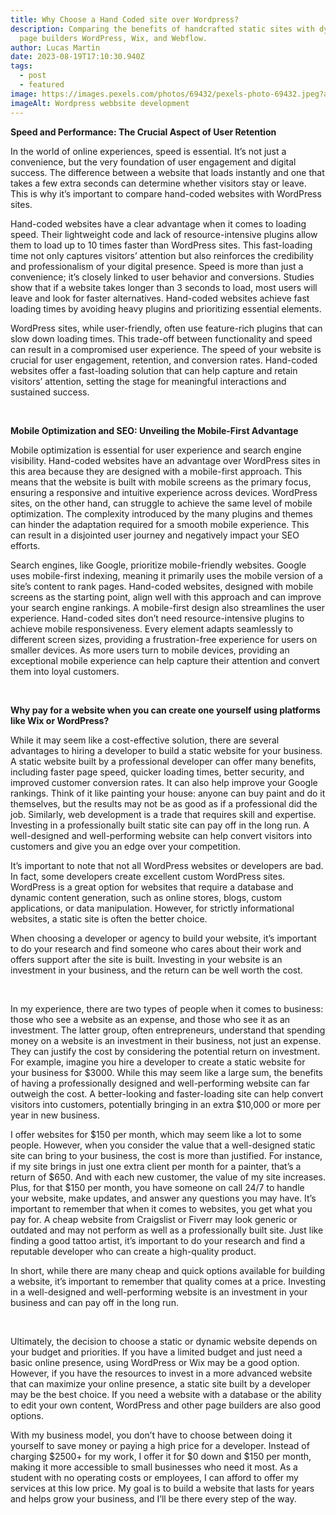 ```yaml
---
title: Why Choose a Hand Coded site over Wordpress?
description: Comparing the benefits of handcrafted static sites with dynamic
  page builders WordPress, Wix, and Webflow.
author: Lucas Martin
date: 2023-08-19T17:10:30.940Z
tags:
  - post
  - featured
image: https://images.pexels.com/photos/69432/pexels-photo-69432.jpeg?auto=compress&cs=tinysrgb&w=1260&h=750&dpr=2
imageAlt: Wordpress webbsite development
---
```

**Speed and Performance: The Crucial Aspect of User Retention**

In the world of online experiences, speed is essential. It’s not just a convenience, but the very foundation of user engagement and digital success. The difference between a website that loads instantly and one that takes a few extra seconds can determine whether visitors stay or leave. This is why it’s important to compare hand-coded websites with WordPress sites.

Hand-coded websites have a clear advantage when it comes to loading speed. Their lightweight code and lack of resource-intensive plugins allow them to load up to 10 times faster than WordPress sites. This fast-loading time not only captures visitors’ attention but also reinforces the credibility and professionalism of your digital presence. Speed is more than just a convenience; it’s closely linked to user behavior and conversions. Studies show that if a website takes longer than 3 seconds to load, most users will leave and look for faster alternatives. Hand-coded websites achieve fast loading times by avoiding heavy plugins and prioritizing essential elements.

WordPress sites, while user-friendly, often use feature-rich plugins that can slow down loading times. This trade-off between functionality and speed can result in a compromised user experience. The speed of your website is crucial for user engagement, retention, and conversion rates. Hand-coded websites offer a fast-loading solution that can help capture and retain visitors’ attention, setting the stage for meaningful interactions and sustained success.

 

**Mobile Optimization and SEO: Unveiling the Mobile-First Advantage**

Mobile optimization is essential for user experience and search engine visibility. Hand-coded websites have an advantage over WordPress sites in this area because they are designed with a mobile-first approach. This means that the website is built with mobile screens as the primary focus, ensuring a responsive and intuitive experience across devices. WordPress sites, on the other hand, can struggle to achieve the same level of mobile optimization. The complexity introduced by the many plugins and themes can hinder the adaptation required for a smooth mobile experience. This can result in a disjointed user journey and negatively impact your SEO efforts.

Search engines, like Google, prioritize mobile-friendly websites. Google uses mobile-first indexing, meaning it primarily uses the mobile version of a site’s content to rank pages. Hand-coded websites, designed with mobile screens as the starting point, align well with this approach and can improve your search engine rankings. A mobile-first design also streamlines the user experience. Hand-coded sites don’t need resource-intensive plugins to achieve mobile responsiveness. Every element adapts seamlessly to different screen sizes, providing a frustration-free experience for users on smaller devices. As more users turn to mobile devices, providing an exceptional mobile experience can help capture their attention and convert them into loyal customers. 

 

**Why pay for a website when you can create one yourself using platforms like Wix or WordPress?**

While it may seem like a cost-effective solution, there are several advantages to hiring a developer to build a static website for your business. A static website built by a professional developer can offer many benefits, including faster page speed, quicker loading times, better security, and improved customer conversion rates. It can also help improve your Google rankings. Think of it like painting your house: anyone can buy paint and do it themselves, but the results may not be as good as if a professional did the job. Similarly, web development is a trade that requires skill and expertise. Investing in a professionally built static site can pay off in the long run. A well-designed and well-performing website can help convert visitors into customers and give you an edge over your competition.

It’s important to note that not all WordPress websites or developers are bad. In fact, some developers create excellent custom WordPress sites. WordPress is a great option for websites that require a database and dynamic content generation, such as online stores, blogs, custom applications, or data manipulation. However, for strictly informational websites, a static site is often the better choice.

When choosing a developer or agency to build your website, it’s important to do your research and find someone who cares about their work and offers support after the site is built. Investing in your website is an investment in your business, and the return can be well worth the cost.

 

In my experience, there are two types of people when it comes to business: those who see a website as an expense, and those who see it as an investment. The latter group, often entrepreneurs, understand that spending money on a website is an investment in their business, not just an expense. They can justify the cost by considering the potential return on investment. For example, imagine you hire a developer to create a static website for your business for $3000. While this may seem like a large sum, the benefits of having a professionally designed and well-performing website can far outweigh the cost. A better-looking and faster-loading site can help convert visitors into customers, potentially bringing in an extra $10,000 or more per year in new business.

I offer websites for $150 per month, which may seem like a lot to some people. However, when you consider the value that a well-designed static site can bring to your business, the cost is more than justified. For instance, if my site brings in just one extra client per month for a painter, that’s a return of $650. And with each new customer, the value of my site increases. Plus, for that $150 per month, you have someone on call 24/7 to handle your website, make updates, and answer any questions you may have. It’s important to remember that when it comes to websites, you get what you pay for. A cheap website from Craigslist or Fiverr may look generic or outdated and may not perform as well as a professionally built site. Just like finding a good tattoo artist, it’s important to do your research and find a reputable developer who can create a high-quality product.

In short, while there are many cheap and quick options available for building a website, it’s important to remember that quality comes at a price. Investing in a well-designed and well-performing website is an investment in your business and can pay off in the long run.

 

Ultimately, the decision to choose a static or dynamic website depends on your budget and priorities. If you have a limited budget and just need a basic online presence, using WordPress or Wix may be a good option. However, if you have the resources to invest in a more advanced website that can maximize your online presence, a static site built by a developer may be the best choice. If you need a website with a database or the ability to edit your own content, WordPress and other page builders are also good options.

With my business model, you don’t have to choose between doing it yourself to save money or paying a high price for a developer. Instead of charging $2500+ for my work, I offer it for $0 down and $150 per month, making it more accessible to small businesses who need it most. As a student with no operating costs or employees, I can afford to offer my services at this low price. My goal is to build a website that lasts for years and helps grow your business, and I’ll be there every step of the way.